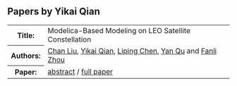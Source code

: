 ## Papers by Yikai Qian
<table><tr><th>Title:</th>
<td>Modelica-Based Modeling on LEO Satellite Constellation</td>
</tr>
<tr><th>Authors:</th>
<td>
<a href="/proceedings/authors/ChanLiu">Chan Liu</a>, <a href="/proceedings/authors/YikaiQian">Yikai Qian</a>, <a href="/proceedings/authors/LipingChen">Liping Chen</a>, <a href="/proceedings/authors/YanQu">Yan Qu</a> and <a href="/proceedings/authors/FanliZhou">Fanli Zhou</a></td>
</tr>
<tr><th>Paper:</th>
<td><a href="/abstracts/abstract_2B_2">abstract</a> / <a href="/proceedings/papers/Modelica2021session2B_paper2.pdf">full paper</a></td>
</tr>
</table><br>
